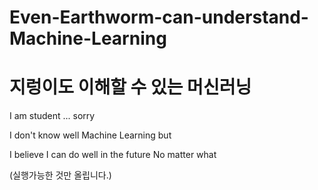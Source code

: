 # Even-Earthworm-can-understand-Machine-Learning
# 지렁이도 이해할 수 있는 머신러닝 

I am student ... sorry

I don't know well Machine Learning but 

I believe I can do well in the future No matter what

(실행가능한 것만 올립니다.)
